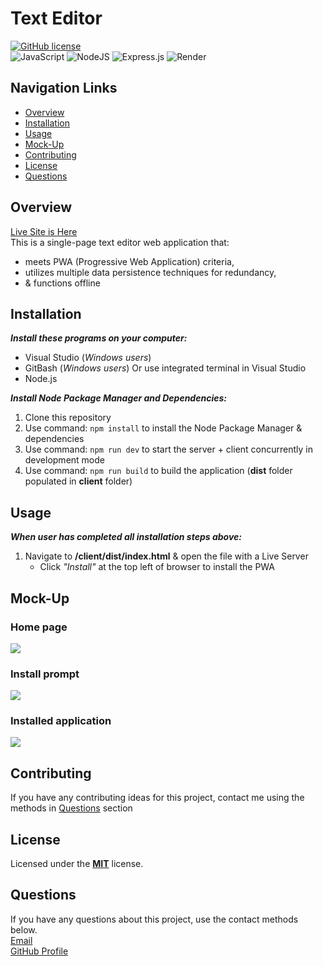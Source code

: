 # Text Editor
[![GitHub license](https://img.shields.io/badge/License-MIT-teal.svg)](https://opensource.org/licenses/MIT)<br>
![JavaScript](https://img.shields.io/badge/javascript-%23323330.svg?style=for-the-badge&logo=javascript&logoColor=%23F7DF1E)
![NodeJS](https://img.shields.io/badge/node.js-6DA55F?style=for-the-badge&logo=node.js&logoColor=white)
![Express.js](https://img.shields.io/badge/express.js-%23404d59.svg?style=for-the-badge&logo=express&logoColor=%2361DAFB)
![Render](https://img.shields.io/badge/Render-%46E3B7.svg?style=for-the-badge&logo=render&logoColor=white)<br>

## Navigation Links
+ [Overview](#overview)
+ [Installation](#installation)
+ [Usage](#usage)
+ [Mock-Up](#mock-up)
+ [Contributing](#contributing)
+ [License](#license)
+ [Questions](#questions)

## Overview
[Live Site is Here](https://text-editor-pg3o.onrender.com/)<br>
This is a single-page text editor web application that:<br>
+ meets PWA (Progressive Web Application) criteria,<br>
+ utilizes multiple data persistence techniques for redundancy,<br>
+ & functions offline<br>

## Installation
***Install these programs on your computer:***
+ Visual Studio (*Windows users*)<br>
+ GitBash (*Windows users*) Or use integrated terminal in Visual Studio<br> 
+ Node.js<br>

***Install Node Package Manager and Dependencies:***<br>
1. Clone this repository<br>
2. Use command: `npm install` to install the Node Package Manager & dependencies<br> 
3. Use command: `npm run dev` to start the server + client concurrently in development mode<br>
4. Use command: `npm run build` to build the application (**dist** folder populated in **client** folder)<br>

## Usage
***When user has completed all installation steps above:***<br> 
1. Navigate to **/client/dist/index.html** & open the file with a Live Server <br>
    - Click *"Install"* at the top left of browser to install the PWA

## Mock-Up
### Home page<br>
<div>
    <a href="./assets/Screenshot 2024-02-19 122405.png">
      <img style="max-width:800px;" src="./assets/Screenshot 2024-02-19 122405.png">
    </a>
</div>

### Install prompt<br>
<div>
    <a href="./assets/Screenshot 2024-02-19 124334.png">
      <img style="max-width:800px;" src="./assets/Screenshot 2024-02-19 124334.png">
    </a>
</div>

### Installed application<br>
<div>
    <a href="./assets/Screenshot 2024-02-19 124718.png">
      <img style="max-width:800px;" src="./assets/Screenshot 2024-02-19 124718.png">
    </a>
</div>


## Contributing
If you have any contributing ideas for this project, contact me using the methods in [Questions](#questions) section

## License
Licensed under the <a href="https://github.com/techmack92/text-editor/blob/main/LICENSE"> **MIT**</a> license.

## Questions
If you have any questions about this project, use the contact methods below.<br>
[Email](mailto:mldixon9750@gmail.com)<br>
[GitHub Profile](https://github.com/techmack92) 